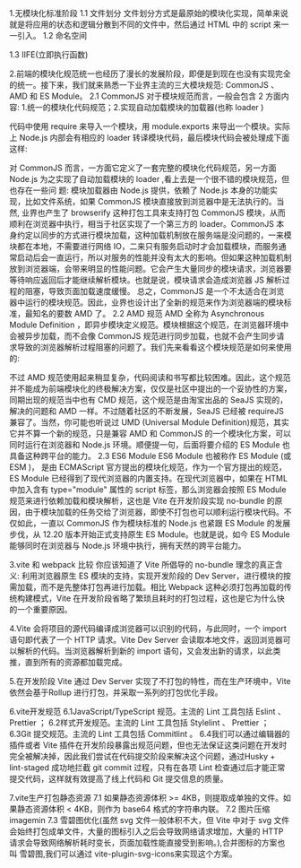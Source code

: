 1.无模块化标准阶段
1.1 文件划分
文件划分方式是最原始的模块化实现，简单来说就是将应用的状态和逻辑分散到不同的文件中，然后通过 HTML 中的 script 来一一引入。
1.2 命名空间

<!-- window.moduleA = {
        data: "moduleA",
        method: function () {
            console.log("execute A's method");
        }
    };
-->
<!-- window.moduleB = {
        data: "moduleB",
        method: function () {
            console.log("execute B's method");
        },
    };
-->

1.3 IIFE(立即执行函数)

2.前端的模块化规范统一也经历了漫长的发展阶段，即便是到现在也没有实现完全的统一。接下来，我们就来熟悉一下业界主流的三大模块规范: CommonJS 、 AMD 和 ES Module。
2.1 CommonJS
对于模块规范而言，一般会包含 2 方面内容: 1.统一的模块化代码规范；2.实现自动加载模块的加载器(也称 loader )

<!--
var data = "hello world";
function getData() {
    return data;
}
module.exports = {
    getData,
};
const { getData } = require("./module-a.js");
console.log(getData())
-->

代码中使用 require 来导入一个模块，用 module.exports 来导出一个模块。实际上 Node.js 内部会有相应的 loader 转译模块代码，最后模块代码会被处理成下面这样:

<!--
(function (exports, require, module, **filename, **dirname) {
// 执行模块代码
// 返回 exports 对象
}); -->

对 CommonJS 而言，一方面它定义了一套完整的模块化代码规范，另一方面 Node.js 为之实现了自动加载模块的 loader ,看上去是一个很不错的模块规范，但也存在一些问
题:
模块加载器由 Node.js 提供，依赖了 Node.js 本身的功能实现，比如文件系统，如果 CommonJS 模块直接放到浏览器中是无法执行的。当然, 业界也产生了 browserify 这种打包工具来支持打包 CommonJS 模块，从而顺利在浏览器中执行，相当于社区实现了一个第三方的 loader。CommonJS 本身约定以同步的方式进行模块加载，这种加载机制放在服务端是没问题的，一来模块都在本地，不需要进行网络 IO，二来只有服务启动时才会加载模块，而服务通常启动后会一直运行，所以对服务的性能并没有太大的影响。但如果这种加载机制放到浏览器端，会带来明显的性能问题。它会产生大量同步的模块请求，浏览器要等待响应返回后才能继续解析模块。也就是说，模块请求会造成浏览器 JS 解析过程的阻塞，导致页面加载速度缓慢。
总之，CommonJS 是一个不太适合在浏览器中运行的模块规范。因此，业界也设计出了全新的规范来作为浏览器端的模块标准，最知名的要数 AMD 了。
2.2 AMD 规范
AMD 全称为 Asynchronous Module Definition ，即异步模块定义规范。模块根据这个规范，在浏览器环境中会被异步加载，而不会像 CommonJS 规范进行同步加载，也就不会产生同步请求导致的浏览器解析过程阻塞的问题了。我们先来看看这个模块规范是如何来使用的:

<!-- // main.js
    define(["./print"], function (printModule) {
        printModule.print("main");
    });
    // print.js
    define(function () {
        return {
            print: function (msg) {
                console.log("print " + msg);
            },
        };
    });
-->

不过 AMD 规范使用起来稍显复杂，代码阅读和书写都比较困难。因此，这个规范并不能成为前端模块化的终极解决方案，仅仅是社区中提出的一个妥协性的方案，同期出现的规范当中也有 CMD 规范，这个规范是由淘宝出品的 SeaJS 实现的，解决的问题和 AMD 一样。不过随着社区的不断发展，SeaJS 已经被 requireJS 兼容了。当然，你可能也听说过 UMD (Universal Module Definition)规范，其实它并不算一个新的规范，只是兼容 AMD 和 CommonJS 的一个模块化方案，可以同时运行在浏览器和 Node.js 环境。顺便提一句，后面将要介绍的 ES Module 也具备这种跨平台的能力。
2.3 ES6 Module
ES6 Module 也被称作 ES Module (或 ESM )， 是由 ECMAScript 官方提出的模块化规范，作为一个官方提出的规范， ES Module 已经得到了现代浏览器的内置支持。在现代浏览器中，如果在 HTML 中加入含有 type="module" 属性的 script 标签，那么浏览器会按照 ES Module 规范来进行依赖加载和模块解析，这也是 Vite 在开发阶段实现 no-bundle 的原因，由于模块加载的任务交给了浏览器，即使不打包也可以顺利运行模块代码。不仅如此，一直以 CommonJS 作为模块标准的 Node.js 也紧跟 ES Module 的发展步伐，从 12.20 版本开始正式支持原生 ES Module。也就是说，如今 ES Module 能够同时在浏览器与 Node.js 环境中执行，拥有天然的跨平台能力。

3.vite 和 webpack 比较
你应该知道了 Vite 所倡导的 no-bundle 理念的真正含义: 利用浏览器原生 ES 模块的支持，实现开发阶段的 Dev Server，进行模块的按需加载，而不是先整体打包再进行加载。相比 Webpack 这种必须打包再加载的传统构建模式，Vite 在开发阶段省略了繁琐且耗时的打包过程，这也是它为什么快的一个重要原因。

4.Vite 会将项目的源代码编译成浏览器可以识别的代码，与此同时，一个 import 语句即代表了一个 HTTP 请求。Vite Dev Server 会读取本地文件，返回浏览器可以解析的代码。当浏览器解析到新的 import 语句，又会发出新的请求，以此类推，直到所有的资源都加载完成。

5.在开发阶段 Vite 通过 Dev Server 实现了不打包的特性，而在生产环境中，Vite 依然会基于Rollup 进行打包，并采取一系列的打包优化手段。

6.vite开发规范
6.1JavaScript/TypeScript 规范。主流的 Lint 工具包括 Eslint 、 Prettier ；
6.2样式开发规范。主流的 Lint 工具包括 Stylelint 、 Prettier ；
6.3Git 提交规范。主流的 Lint 工具包括 Commitlint 。
6.4我们可以通过编辑器的插件或者 Vite 插件在开发阶段暴露出规范问题，但也无法保证这类问题在开发时完全被解决掉，因此我们尝试在代码提交阶段来解决这个问题，通过Husky + lint-staged 成功地拦截 git commit 过程，只有在各项 Lint 检查通过后才能正常提交代码，这样就有效提高了线上代码和 Git 提交信息的质量。

7.vite生产打包静态资源
7.1 如果静态资源体积 >= 4KB，则提取成单独的文件。如果静态资源体积 < 4KB，则作为 base64 格式的字符串内联。
7.2 图片压缩imagemin
7.3 雪碧图优化(虽然 svg 文件一般体积不大，但 Vite 中对于 svg 文件会始终打包成单文件，大量的图标引入之后会导致网络请求增加，大量的 HTTP 请求会导致网络解析耗时变长，页面加载性能直接受到影响。),合并图标的方案也叫 雪碧图,我们可以通过 vite-plugin-svg-icons来实现这个方案。